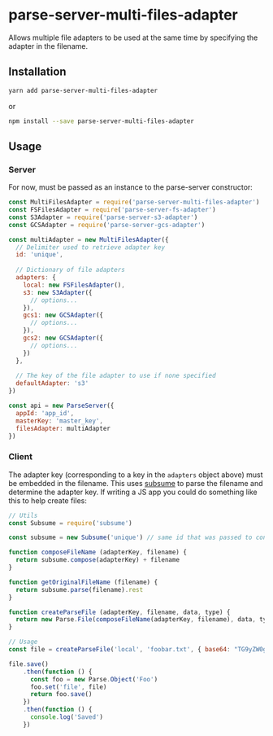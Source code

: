 # parse-server-multi-files-adapter

Allows multiple file adapters to be used at the same time by specifying the adapter in the filename.

## Installation

```bash
yarn add parse-server-multi-files-adapter
```
or
```bash
npm install --save parse-server-multi-files-adapter
```

## Usage

### Server

For now, must be passed as an instance to the parse-server constructor:

```javascript
const MultiFilesAdapter = require('parse-server-multi-files-adapter')
const FSFilesAdapter = require('parse-server-fs-adapter')
const S3Adapter = require('parse-server-s3-adapter')
const GCSAdapter = require('parse-server-gcs-adapter')

const multiAdapter = new MultiFilesAdapter({
  // Delimiter used to retrieve adapter key
  id: 'unique', 
  
  // Dictionary of file adapters
  adapters: {
    local: new FSFilesAdapter(),
    s3: new S3Adapter({
      // options...
    }),
    gcs1: new GCSAdapter({
      // options...
    }),
    gcs2: new GCSAdapter({
      // options...
    })
  },
  
  // The key of the file adapter to use if none specified
  defaultAdapter: 's3'
})

const api = new ParseServer({
  appId: 'app_id',
  masterKey: 'master_key',
  filesAdapter: multiAdapter
})
```

### Client

The adapter key (corresponding to a key in the `adapters` object above) must be embedded in the filename.
This uses [subsume](https://github.com/sindresorhus/subsume) to parse the filename and determine the adapter key.
If writing a JS app you could do something like this to help create files:

```javascript
// Utils
const Subsume = require('subsume')

const subsume = new Subsume('unique') // same id that was passed to constructor on server

function composeFileName (adapterKey, filename) {
  return subsume.compose(adapterKey) + filename
}

function getOriginalFileName (filename) {
  return subsume.parse(filename).rest
}

function createParseFile (adapterKey, filename, data, type) {
  return new Parse.File(composeFileName(adapterKey, filename), data, type)
}

// Usage
const file = createParseFile('local', 'foobar.txt', { base64: "TG9yZW0gSXBzdW0gRG9sb3I=" })

file.save()
    .then(function () {
      const foo = new Parse.Object('Foo')
      foo.set('file', file)
      return foo.save()
    })
    .then(function () {
      console.log('Saved')
    })
```
